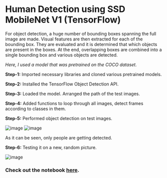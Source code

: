 # Human Detection using SSD MobileNet V1 (TensorFlow)

For object detection, a huge number of bounding boxes spanning the full image are made. Visual features are then extracted for each of the bounding box. They are evaluated and it is determined that which objects are present in the boxes. At the end, overlapping boxes are combined into a single bounding box and various objects are detected.

*Here, I used a model that was pretrained on the COCO dataset.*

**Step-1:** Imported necessary libraries and cloned various pretrained models.

**Step-2:** Installed the TensorFlow Object Detection API. 

**Step-3:** Loaded the model. Arranged the path of the test images. 

**Step-4:** Added functions to loop through all images, detect frames according to classes in them.

**Step-5:** Performed object detection on test images.

![image](https://gitlab.iotiot.in/newbies/ai-skilling/ai-e2e/model-training-/transfer-leaning-v2/uploads/ac161e843a76b2bbb6450e71d0bc5521/image.png)
![image](https://gitlab.iotiot.in/newbies/ai-skilling/ai-e2e/model-training-/transfer-leaning-v2/uploads/2c1a66d0b4711c474b98e4ff774400b4/image.png)

As it can be seen, only people are getting detected.

**Step-6:** Testing it on a new, random picture.

![image](https://gitlab.iotiot.in/newbies/ai-skilling/ai-e2e/model-training-/transfer-leaning-v2/uploads/f3a8bd87216fe3edb57c6c77c507e05b/image.png)

### Check out the notebook [here](https://colab.research.google.com/drive/1oBP_9iEnBrYDQjRHb-zhpUCeLXQwl7OV?usp=sharing).
